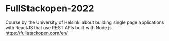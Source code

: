 # FullStackopen-2022
Course by the University of Helsinki about building single page applications with ReactJS that use REST APIs built with Node.js. 
https://fullstackopen.com/en/
